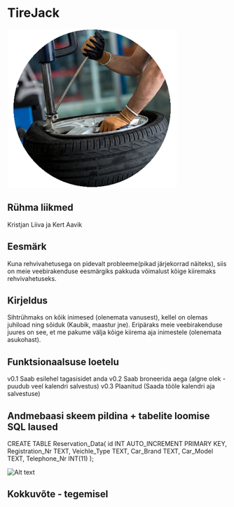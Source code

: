 # TireJack

![Alt text](img/rehv.png?raw=true "Home")

## Rühma liikmed

Kristjan Liiva ja Kert Aavik

## Eesmärk

Kuna rehvivahetusega on pidevalt probleeme(pikad järjekorrad näiteks), siis on meie veebirakenduse
eesmärgiks pakkuda võimalust kõige kiiremaks rehvivahetuseks.

## Kirjeldus

Sihtrühmaks on kõik inimesed (olenemata vanusest), kellel on olemas juhiload ning sõiduk (Kaubik, maastur jne). Eripäraks
meie veebirakenduse juures on see, et me pakume välja kõige kiirema aja inimestele (olenemata asukohast).

## Funktsionaalsuse loetelu

v0.1 Saab esilehel tagasisidet anda
v0.2 Saab broneerida aega (algne olek - puudub veel kalendri salvestus)
v0.3 Plaanitud (Saada tööle kalendri aja salvestuse)

## Andmebaasi skeem pildina + tabelite loomise SQL laused

CREATE TABLE Reservation_Data(
id INT AUTO_INCREMENT PRIMARY KEY,
Registration_Nr TEXT,
Veichle_Type TEXT,
Car_Brand TEXT,
Car_Model TEXT,
Telephone_Nr INT(11)
);

![Alt text](img/database.png?raw=true "Andmebaas")

## Kokkuvõte - tegemisel